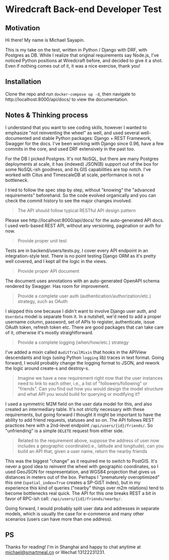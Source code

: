 # Wiredcraft Back-end Developer Test

## Motivation

Hi there! My name is Michael Sayapin.

This is my take on the test, written in Python / Django with DRF, with Postgres as DB. While I realize that original requirements say Node.js, I've noticed Python positions at Wiredcraft before, and decided to give it a shot. Even if nothing comes out of it, it was a nice exercise, thank you!

## Installation

Clone the repo and run `docker-compose up -d`, then navigate to http://localhost:8000/api/docs/ to view the documentation.

## Notes & Thinking process

I understand that you want to see coding skills, however I wanted to emphasize "not reinventing the wheel" as well, and used several well-documented and stable Python packages: Django + REST Framework, Swagger for the docs. I've been working with Django since 0.96, have a few commits in the core, and used DRF extensively in the past too.

For the DB I picked Postgres. It's not NoSQL, but there are many Postgres deployments at scale, it has (indexed) JSON(B) support out of the box for some NoSQL-ish goodness, and its GIS capabilities are top notch. I've worked with Citus and TimescaleDB at scale, performance is not a bottleneck.

I tried to follow the spec step by step, without "knowing" the "advanced requirements" beforehand. So the code evolved organically and you can check the commit history to see the major changes involved.

> The API should follow typical RESTful API design pattern

Please see http://localhost:8000/api/docs/ for the auto-generated API docs. I used verb-based REST API, without any versioning, pagination or auth for now.

> Provide proper unit test

Tests are in backend/users/tests.py, I cover every API endpoint in an integration-style test. There is no point testing Django ORM as it's pretty well covered, and I kept all the logic in the views.

> Provide proper API document

The document uses annotations with an auto-generated OpenAPI schema rendered by Swagger. Has room for improvement.

> Provide a complete user auth (authentication/authorization/etc.) strategy, such as OAuth

I skipped this one because I didn't want to involve Django user auth, and `Userdata` model is separate from it. In a nutshell, we'd need to add a proper username column, password, set of APIs to register, authenticate, issue OAuth token, refresh token etc. There are good packages that can take care of it, otherwise it's mostly straightforward.

> Provide a complete logging (when/how/etc.) strategy

I've added a mixin called `AuditTrailMixin` that hooks in the APIView descendants and logs (using Python `logging` lib) traces in text format. Going forward, I would probably change the logging format to JSON, and rework the logic around create-s and destroy-s.

> Imagine we have a new requirement right now that the user instances need to link to each other, i.e., a list of "followers/following" or "friends". Can you find out how you would design the model structure and what API you would build for querying or modifying it?

I used a symmetric M2M field on the user data model for this, and also created an intermediary table. It's not strictly necessary with these requirements, but going forward I thought it might be important to have the ability to add friend requests, statuses and so on. The API follows REST practices here with a 2nd-level endpoint `/api/users/{id}/friends/`. So "unfriending" is a simple `DELETE` request from either side.

> Related to the requirement above, suppose the address of user now includes a geographic coordinate(i.e., latitude and longitude), can you build an API that, given a user name, return the nearby friends

This was the biggest "change" as it required me to switch to PostGIS. It's never a good idea to reinvent the wheel with geographic coordinates, so I used GeoJSON for respresentation, and WGS84 projection that gives us distances in meters out of the box. Perhaps I "prematurely overoptimized" this one (`spatial_index=True` creates a SP-GiST index), but in my experience this kind of queries ("nearby" things over m2m relations) tend to become bottlenecks real quick. The API for this one breaks REST a bit in favor of RPC-ish call: `/api/users/{id}/friends/nearby/`.

Going forward, I would probably split user data and addresses in separate models, which is usually the case for e-commerce and many other scenarios (users can have more than one address).

## PS

Thanks for reading! I'm in Shanghai and happy to chat anytime at michael@smartmeal.cn or Wechat 13122231231.
